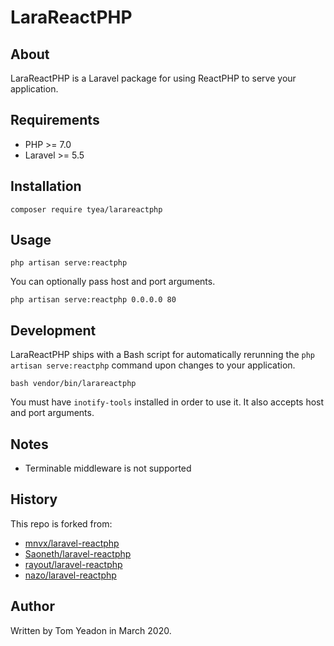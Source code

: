 # LaraReactPHP

## About

LaraReactPHP is a Laravel package for using ReactPHP to serve your application.

## Requirements

* PHP >= 7.0
* Laravel >= 5.5

## Installation

```
composer require tyea/larareactphp
```

## Usage

```
php artisan serve:reactphp
```

You can optionally pass host and port arguments.

```
php artisan serve:reactphp 0.0.0.0 80
```

## Development

LaraReactPHP ships with a Bash script for automatically rerunning the `php artisan serve:reactphp` command upon changes to your application.

```
bash vendor/bin/larareactphp
```

You must have `inotify-tools` installed in order to use it. It also accepts host and port arguments.

## Notes

* Terminable middleware is not supported

## History

This repo is forked from:

* [mnvx/laravel-reactphp](https://github.com/mnvx/laravel-reactphp)
* [Saoneth/laravel-reactphp](https://github.com/Saoneth/laravel-reactphp)
* [rayout/laravel-reactphp](https://github.com/rayout/laravel-reactphp)
* [nazo/laravel-reactphp](https://github.com/nazo/laravel-reactphp)

## Author

Written by Tom Yeadon in March 2020.
